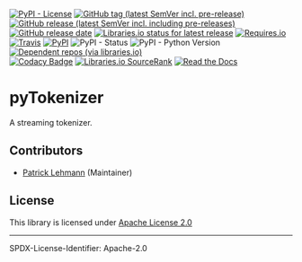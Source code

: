 [![PyPI - License](https://img.shields.io/pypi/l/pyTokenizer?logo=PyPI)](LICENSE.md)
[![GitHub tag (latest SemVer incl. pre-release)](https://img.shields.io/github/v/tag/Paebbels/pyTokenizer?logo=GitHub&include_prereleases)](https://github.com/Paebbels/pyTokenizer/tags)
[![GitHub release (latest SemVer incl. including pre-releases)](https://img.shields.io/github/v/release/Paebbels/pyTokenizer?logo=GitHub&include_prereleases)](https://github.com/Paebbels/pyTokenizer/releases/latest)
[![GitHub release date](https://img.shields.io/github/release-date/Paebbels/pyTokenizer?logo=GitHub&)](https://github.com/Paebbels/pyTokenizer/releases)
[![Libraries.io status for latest release](https://img.shields.io/librariesio/release/pypi/pyTokenizer)](https://libraries.io/github/Paebbels/pyTokenizer)
[![Requires.io](https://img.shields.io/requires/github/Paebbels/pyTokenizer)](https://requires.io/github/Paebbels/pyTokenizer/requirements/?branch=master)  
[![Travis](https://img.shields.io/travis/com/Paebbels/pyTokenizer?logo=Travis)](https://travis-ci.com/Paebbels/pyTokenizer)
[![PyPI](https://img.shields.io/pypi/v/pyTokenizer?logo=PyPI)](https://pypi.org/project/pyTokenizer/)
![PyPI - Status](https://img.shields.io/pypi/status/pyTokenizer?logo=PyPI)
![PyPI - Python Version](https://img.shields.io/pypi/pyversions/pyTokenizer?logo=PyPI)
[![Dependent repos (via libraries.io)](https://img.shields.io/librariesio/dependent-repos/pypi/pyTokenizer)](https://github.com/Paebbels/pyTokenizer/network/dependents)  
[![Codacy Badge](https://api.codacy.com/project/badge/Grade/7ea6c9eea5b94493837ea55c07de3562)](https://www.codacy.com/manual/Paebbels/pyTokenizer)
[![Libraries.io SourceRank](https://img.shields.io/librariesio/sourcerank/pypi/pyTokenizer)](https://libraries.io/github/Paebbels/pyTokenizer/sourcerank)
[![Read the Docs](https://img.shields.io/readthedocs/pytokenizer)](https://pyTokenizer.readthedocs.io/en/latest/)

# pyTokenizer

A streaming tokenizer.


## Contributors

* [Patrick Lehmann](https://github.com/Paebbels) (Maintainer)


## License

This library is licensed under [Apache License 2.0](LICENSE.md)

-------------------------

SPDX-License-Identifier: Apache-2.0
